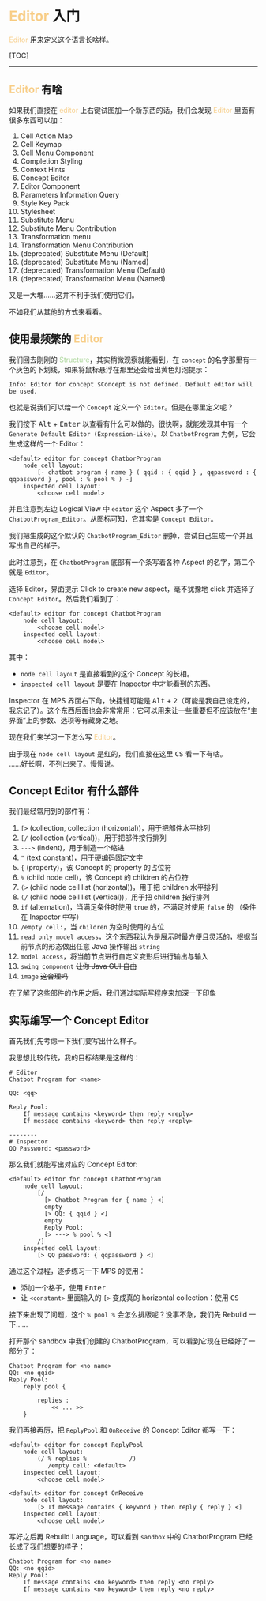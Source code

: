 # <span style="color: rgb(248, 207, 139)">Editor</span> 入门

<span style="color: rgb(248, 207, 139)">Editor</span> 用来定义这个语言长啥样。

[TOC]

---

## <span style="color: rgb(248, 207, 139)">Editor</span> 有啥

如果我们直接在 <span style="color: rgb(248, 207, 139)">editor</span> 上右键试图加一个新东西的话，我们会发现 <span style="color: rgb(248, 207, 139)">Editor</span> 里面有很多东西可以加：
1. Cell Action Map
2. Cell Keymap
3. Cell Menu Component
4. Completion Styling
5. Context Hints
6. Concept Editor
7. Editor Component
8. Parameters Information Query
9. Style Key Pack
10. Stylesheet
11. Substitute Menu
12. Substitute Menu Contribution
13. Transformation menu
14. Transformation Menu Contribution
15. (deprecated) Substitute Menu (Default)
16. (deprecated) Substitute Menu (Named)
17. (deprecated) Transformation Menu (Default)
18. (deprecated) Transformation Menu (Named)

又是一大堆……这并不利于我们使用它们。

不如我们从其他的方式来看看。

## 使用最频繁的 <span style="color: rgb(248, 207, 139)">Editor</span>

我们回去刚刚的 <span style="color: rgb(172, 215, 155)">Structure</span>，其实稍微观察就能看到，在 `concept` 的名字那里有一个灰色的下划线，如果将鼠标悬浮在那里还会给出黄色灯泡提示：
```
Info: Editor for concept $Concept is not defined. Default editor will be used.
```
也就是说我们可以给一个 `Concept` 定义一个 `Editor`。但是在哪里定义呢？

我们按下 <kbd>Alt</kbd> + <kbd>Enter</kbd> 以查看有什么可以做的。很快啊，就能发现其中有一个 `Generate Default Editor (Expression-Like)`。以 `ChatbotProgram` 为例，它会生成这样的一个 Editor：
```mps-editor
<default> editor for concept ChatborProgram
    node cell layout:
        [- chatbot program { name } ( qqid : { qqid } , qqpassword : { qqpassword } , pool : % pool % ) -]
    inspected cell layout:
        <choose cell model>
```
并且注意到左边 Logical View 中 `editor` 这个 Aspect 多了一个 `ChatbotProgram_Editor`。从图标可知，它其实是 `Concept Editor`。

我们把生成的这个默认的 `ChatbotProgram_Editor` 删掉，尝试自己生成一个并且写出自己的样子。

此时注意到，在 `ChatbotProgram` 底部有一个条写着各种 Aspect 的名字，第二个就是 `Editor`。

选择 Editor，界面提示 Click to create new aspect，毫不犹豫地 click 并选择了 `Concept Editor`。然后我们看到了：
```mps-editor
<default> editor for concept ChatbotProgram
    node cell layout:
        <choose cell model>
    inspected cell layout:
        <choose cell model>
```
其中：
- `node cell layout` 是直接看到的这个 Concept 的长相。
- `inspected cell layout` 是要在 Inspector 中才能看到的东西。

Inspector 在 MPS 界面右下角，快捷键可能是 <kbd>Alt</kbd> + <kbd>2</kbd>（可能是我自己设定的，我忘记了）。这个东西后面也会非常常用：它可以用来让一些重要但不应该放在“主界面”上的参数、选项等有藏身之地。

现在我们来学习一下怎么写 <span style="color: rgb(248, 207, 139)">Editor</span>。

由于现在 `node cell layout` 是红的，我们直接在这里 <kbd>CS</kbd> 看一下有啥。  
……好长啊，不列出来了。慢慢说。

## Concept Editor 有什么部件

我们最经常用到的部件有：
1. `[>` (collection, collection (horizontal))，用于把部件水平排列
2. `[/` (collection (vertical))，用于把部件按行排列
3. `--->` (indent)，用于制造一个缩进
4. `"` (text constant)，用于硬编码固定文字
5. `{` (property)，该 Concept 的 property 的占位符
6. `%` (child node cell)，该 Concept 的 children 的占位符
7. `(>` (child node cell list (horizontal))，用于把 children 水平排列
8. `(/` (child node cell list (vertical))，用于把 children 按行排列
9. `if` (alternation)，当满足条件时使用 `true` 的，不满足时使用 `false` 的 （条件在 Inspector 中写）
10. `/empty cell:`，当 `children` 为空时使用的占位
11. `read only model access`，这个东西我认为是展示时最方便且灵活的，根据当前节点的形态做出任意 Java 操作输出 `string`
12. `model access`，将当前节点进行自定义变形后进行输出与输入
13. `swing component` ~~让你 Java GUI 自由~~
14. `image` ~~这合理吗~~

在了解了这些部件的作用之后，我们通过实际写程序来加深一下印象

## 实际编写一个 Concept Editor

首先我们先考虑一下我们要写出什么样子。

我思想比较传统，我的目标结果是这样的：
```
# Editor
Chatbot Program for <name>

QQ: <qq>

Reply Pool:
    If message contains <keyword> then reply <reply>
    If message contains <keyword> then reply <reply>
    
--------
# Inspector
QQ Password: <password>
```

那么我们就能写出对应的 Concept Editor:
```mps-editor
<default> editor for concept ChatbotProgram
    node cell layout:
        [/
          [> Chatbot Program for { name } <]
          empty
          [> QQ: { qqid } <]
          empty
          Reply Pool:
          [> ---> % pool % <]
        /]
    inspected cell layout:
        [> QQ password: { qqpassword } <]
```

通过这个过程，逐步练习一下 MPS 的使用：
- 添加一个格子，使用 <kbd>Enter</kbd>
- 让 `<constant>` 里面输入的 `[>` 变成真的 horizontal collection：使用 <kbd>CS</kbd>

接下来出现了问题，这个 `% pool %` 会怎么排版呢？没事不急，我们先 Rebuild 一下……

打开那个 sandbox 中我们创建的 ChatbotProgram，可以看到它现在已经好了一部分了：
```
Chatbot Program for <no name>                              
QQ: <no qqid>                                              
Reply Pool:                                                
    reply pool { 
        
        replies : 
            << ... >> 
    }
```

我们再接再厉，把 `ReplyPool` 和 `OnReceive` 的 Concept Editor 都写一下：
```mps-editor
<default> editor for concept ReplyPool
    node cell layout:
        (/ % replies %            /)
           /empty cell: <default>
    inspected cell layout:
        <choose cell model>
```
```mps-editor
<default> editor for concept OnReceive
    node cell layout:
        [> If message contains { keyword } then reply { reply } <]
    inspected cell layout:
        <choose cell model>
```

写好之后再 Rebuild Language，可以看到 `sandbox` 中的 ChatbotProgram 已经长成了我们想要的样子：
```
Chatbot Program for <no name>                             
QQ: <no qqid>                                             
Reply Pool:                                               
    If message contains <no keyword> then reply <no reply>
    If message contains <no keyword> then reply <no reply>
```